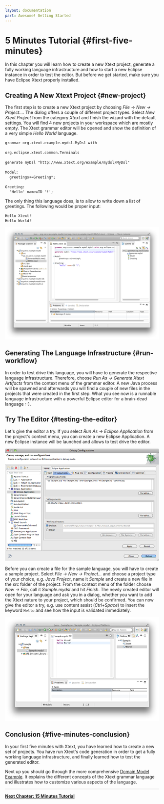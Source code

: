 ```yaml
---
layout: documentation
part: Awesome! Getting Started
---
```


# 5 Minutes Tutorial {#first-five-minutes}

In this chapter you will learn how to create a new Xtext project, generate a fully working language infrastructure and how to start a new Eclipse instance in order to test the editor. But before we get started, make sure you have Eclipse Xtext properly installed.

## Creating A New Xtext Project {#new-project}

The first step is to create a new Xtext project by choosing *File &rarr; New &rarr; Project...*. The dialog offers a couple of different project types. Select *New Xtext Project* from the category *Xtext* and finish the wizard with the default settings. You will find 4 new projects in your workspace which are mostly empty. The Xtext grammar editor will be opened and show the definition of a very simple *Hello World* language.

```xtext
grammar org.xtext.example.mydsl.MyDsl with 
                                      org.eclipse.xtext.common.Terminals

generate myDsl "http://www.xtext.org/example/mydsl/MyDsl"

Model:
  greetings+=Greeting*;
  
Greeting:
  'Hello' name=ID '!';
```

The only thing this language does, is to allow to write down a list of greetings. The following would be proper input: 

```mydsl
Hello Xtext!
Hello World!
```

![](images/FiveMinTutorial_FreshProject.png)

## Generating The Language Infrastructure {#run-workflow}

In order to test drive this language, you will have to generate the respective language infrastructure. Therefore, choose *Run As &rarr; Generate Xtext Artifacts* from the context menu of the grammar editor. A new Java process will be spawned and afterwards you will find a couple of new files in the projects that were created in the first step. What you see now is a runnable language infrastructure with a powerful Eclipse editor for a brain-dead language :-).

## Try The Editor {#testing-the-editor}

Let's give the editor a try. If you select *Run As &rarr; Eclipse Application* from the project's context menu, you can create a new Eclipse Application. A new Eclipse instance will be launched and allows to test drive the editor.

![](images/FiveMinTutorial_LaunchConfig.png)

Before you can create a file for the sample language, you will have to create a sample project. Select *File &rarr; New &rarr; Project...* and choose a project type of your choice, e.g. *Java Project*, name it *Sample* and create a new file in the *src* folder of the project: From the context menu of the folder choose *New &rarr; File*, call it *Sample.mydsl* and hit *Finish*. The newly created editor will open for your language and ask you in a dialog, whether you want to add the Xtext nature to your project, which should be confirmed. You can now give the editor a try, e.g. use content assist (*Ctrl+Space*) to insert the keyword `Hello` and see how the input is validated immediately.

![](images/FiveMinTutorial_Editor.png)

## Conclusion {#five-minutes-conclusion}

In your first five minutes with Xtext, you have learned how to create a new set of projects. You have run Xtext's code generation in order to get a fully working language infrastructure, and finally learned how to test the generated editor.

Next up you should go through the more comprehensive [Domain Model Example](102_domainmodelwalkthrough.html). It explains the different concepts of the Xtext grammar language and illustrates how to customize various aspects of the language. 

---

**[Next Chapter: 15 Minutes Tutorial](102_domainmodelwalkthrough.html)**

